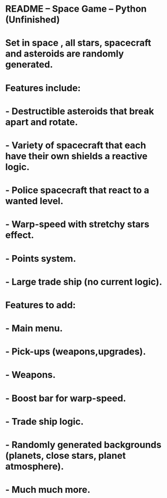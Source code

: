 #	README – Space Game – Python (Unfinished)
#
#	Set in space , all stars, spacecraft and asteroids are randomly generated.
#	
#	Features include:
#	- Destructible asteroids that break apart and rotate.
#	- Variety of spacecraft that each have their own shields a reactive logic.
#	- Police spacecraft that react to a wanted level.
#	- Warp-speed with stretchy stars effect.
#	- Points system.
#	- Large trade ship (no current logic).
#
#
#	Features to add:
#	- Main menu.
#	- Pick-ups (weapons,upgrades).
#  	- Weapons.
#	- Boost bar for warp-speed.
#	- Trade ship logic.
#	- Randomly generated backgrounds (planets, close stars, planet atmosphere).
#	- Much much more.
